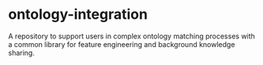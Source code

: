 # ontology-integration
A repository to support users in complex ontology matching processes with a common library for feature engineering and background knowledge sharing.
